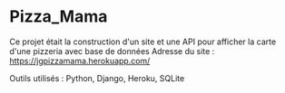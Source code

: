 # Pizza_Mama
Ce projet était la construction d'un site et une API pour afficher la carte d'une pizzeria avec base de données
Adresse du site : https://jgpizzamama.herokuapp.com/

Outils utilisés : Python, Django, Heroku, SQLite
